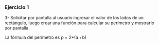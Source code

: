 ### Ejercicio 1

3- Solicitar por pantalla al usuario ingresar el valor de los lados de un rectángulo, luego crear una función para calcular su perímetro y mostrarlo por pantalla.

La fórmula del perímetro  es p = 2*(a +b)
